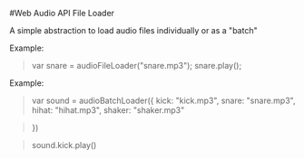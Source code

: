 

#Web Audio API File Loader

A simple abstraction to load audio files individually or as a "batch"

Example:

> var snare = audioFileLoader("snare.mp3");
> snare.play();


Example:

> var sound = audioBatchLoader({
     kick: "kick.mp3",
     snare: "snare.mp3",
     hihat: "hihat.mp3",
     shaker: "shaker.mp3"

> })


> sound.kick.play()




